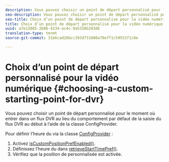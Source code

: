 ```yaml
---
description: Vous pouvez choisir un point de départ personnalisé pour le moment où entrer dans un flux DVR au lieu du comportement par défaut de la saisie du flux DVR au début à l’aide de la classe ConfigProvider.
seo-description: Vous pouvez choisir un point de départ personnalisé pour le moment où entrer dans un flux DVR au lieu du comportement par défaut de la saisie du flux DVR au début à l’aide de la classe ConfigProvider.
seo-title: Choix d’un point de départ personnalisé pour la vidéo numérique
title: Choix d’un point de départ personnalisé pour la vidéo numérique
uuid: a7e13865-2b86-4234-ac4c-9a5320b293db
translation-type: tm+mt
source-git-commit: 31b6cad26bcc393d731080a70eff1c59551f1c8e

---
```



# Choix d’un point de départ personnalisé pour la vidéo numérique {#choosing-a-custom-starting-point-for-dvr}

Vous pouvez choisir un point de départ personnalisé pour le moment où entrer dans un flux DVR au lieu du comportement par défaut de la saisie du flux DVR au début à l’aide de la classe ConfigProvider.

Pour définir l’heure  du via la classe [ConfigProvider](https://help.adobe.com/en_US/primetime/api/reference_implementation/android/javadoc/com/adobe/primetime/reference/config/ConfigProvider.html) :

1. Activez [isCustomPositionPrefEnabled()](https://help.adobe.com/en_US/primetime/api/reference_implementation/android/javadoc/com/adobe/primetime/reference/config/ConfigProvider.html#isCustomPositionPrefEnabled()).
1. Définissez l’heure  du dans [retrieveStartTimePref()](https://help.adobe.com/en_US/primetime/api/reference_implementation/android/javadoc/com/adobe/primetime/reference/config/IPlaybackConfig.html#iretrieveStartTimePref()).
1. Vérifiez que la position de  personnalisée est activée.
